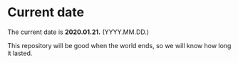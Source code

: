 # Current date

The current date is **2020.01.21.** (YYYY.MM.DD.)

This repository will be good when the world ends, so we will know how long it lasted.